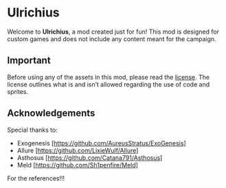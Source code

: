 # Ulrichius

Welcome to **Ulrichius**, a mod created just for fun! This mod is designed for custom games and does not include any content meant for the campaign.

## Important
Before using any of the assets in this mod, please read the [license](LICENSE). The license outlines what is and isn’t allowed regarding the use of code and sprites.

## Acknowledgements
Special thanks to:
- Exogenesis [https://github.com/AureusStratus/ExoGenesis]
- Allure [https://github.com/LixieWulf/Allure]
- Asthosus [https://github.com/Catana791/Asthosus]
- Meld [https://github.com/Sh1penfire/Meld]

For the references!!!
